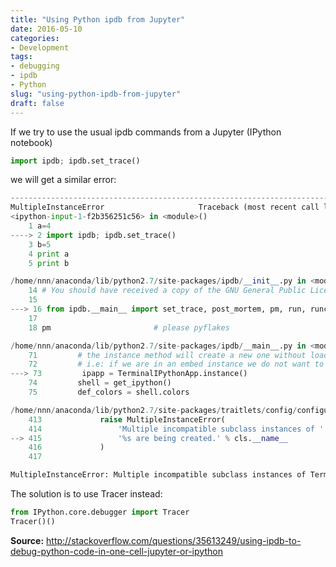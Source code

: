 ```yaml
---
title: "Using Python ipdb from Jupyter"
date: 2016-05-10
categories: 
- Development
tags: 
- debugging
- ipdb
- Python
slug: "using-python-ipdb-from-jupyter"
draft: false
---
```


If we try to use the usual ipdb commands from a Jupyter (IPython
notebook)

```python
import ipdb; ipdb.set_trace()
```

we will get a similar error:

```python
--------------------------------------------------------------------------
MultipleInstanceError                     Traceback (most recent call last)
<ipython-input-1-f2b356251c56> in <module>()
    1 a=4
----> 2 import ipdb; ipdb.set_trace()
    3 b=5
    4 print a
    5 print b

/home/nnn/anaconda/lib/python2.7/site-packages/ipdb/__init__.py in <module>()
    14 # You should have received a copy of the GNU General Public License along with this program. If not, see http://www.gnu.org/licenses/.
    15 
---> 16 from ipdb.__main__ import set_trace, post_mortem, pm, run, runcall, runeval, launch_ipdb_on_exception
    17 
    18 pm                       # please pyflakes

/home/nnn/anaconda/lib/python2.7/site-packages/ipdb/__main__.py in <module>()
    71         # the instance method will create a new one without loading the config.
    72         # i.e: if we are in an embed instance we do not want to load the config.
---> 73         ipapp = TerminalIPythonApp.instance()
    74         shell = get_ipython()
    75         def_colors = shell.colors

/home/nnn/anaconda/lib/python2.7/site-packages/traitlets/config/configurable.pyc in instance(cls, *args, **kwargs)
    413             raise MultipleInstanceError(
    414                 'Multiple incompatible subclass instances of '
--> 415                 '%s are being created.' % cls.__name__
    416             )
    417 

MultipleInstanceError: Multiple incompatible subclass instances of TerminalIPythonApp are being created.
```

The solution is to use Tracer instead:

```python
from IPython.core.debugger import Tracer
Tracer()()
```

**Source:** <http://stackoverflow.com/questions/35613249/using-ipdb-to-debug-python-code-in-one-cell-jupyter-or-ipython>

